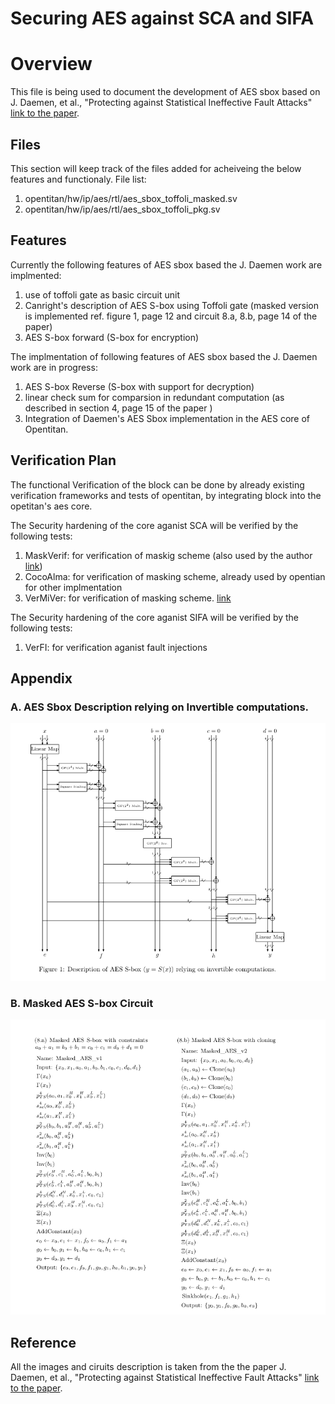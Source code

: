 # Securing AES against SCA and SIFA



# Overview
This file is being used to document the development of AES sbox based on J. Daemen, et al., "Protecting against Statistical Ineffective Fault Attacks" [link to the paper](https://eprint.iacr.org/2019/536.pdf).

## Files 
This section will keep  track of the files added for acheiveing the below features and functionaly.
File list:
1. opentitan/hw/ip/aes/rtl/aes_sbox_toffoli_masked.sv
2. opentitan/hw/ip/aes/rtl/aes_sbox_toffoli_pkg.sv



## Features

Currently the following features of AES sbox based the J. Daemen work are implmented:
1. use of toffoli gate as basic circuit unit
2. Canright's description of AES S-box using Toffoli gate (masked version is implemented ref. figure 1, page 12 and circuit 8.a, 8.b, page 14 of the paper)
3. AES S-box forward (S-box for encryption)


The implmentation of following features of AES sbox based the J. Daemen work are in progress:

1. AES S-box Reverse (S-box with support for decryption)
2. linear check sum for  comparsion in redundant computation (as described in section 4, page 15 of the paper ) 
3. Integration of Daemen's AES Sbox implementation in the AES core of Opentitan. 

## Verification Plan

The functional Verification of the block can be done by already existing verification frameworks and tests of opentitan, by integrating block into the opetitan's aes core.


The Security hardening of the core aganist SCA will be verified by the following tests: 
1. MaskVerif: for verification of maskig scheme (also used by the author [link](https://cryptoexperts.com/maskverif/)) 
2. CocoAlma: for verification of masking scheme, already used by opentian for other implmentation
3. VerMiVer: for verification of masking scheme. [link](https://github.com/vmarribas/VerMFi)

The Security hardening of the core aganist SIFA will be verified by the following tests:
1. VerFI: for verification aganist fault injections

## Appendix 

### A. AES Sbox Description relying on Invertible computations. 

![AES Sbox Description](doc/SCA_SIFA_docs/AES_S-box_toffoli_gate.png)

### B. Masked AES S-box Circuit
![AES Sbox Circuit](doc/SCA_SIFA_docs/circuit_AES_S-box_toffoli_gate1.png)

## Reference
All the images and ciruits description is taken from the the paper J. Daemen, et al., "Protecting against Statistical Ineffective Fault Attacks" [link to the paper](https://eprint.iacr.org/2019/536.pdf).




